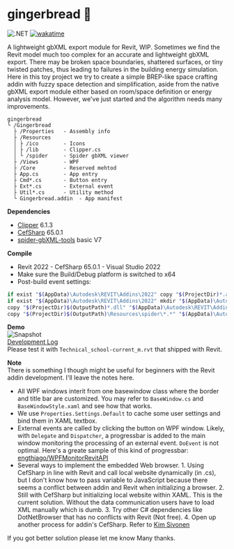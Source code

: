 # gingerbread :rice_cracker:

![.NET](https://img.shields.io/badge/.NET-4.8-blue.svg)
[![wakatime](https://wakatime.com/badge/user/b04d35f7-79c6-4b67-9dd8-73bd60f22c2f/project/786ea6d5-5101-40cd-bd99-db2c2a0f428d.svg)](https://wakatime.com/badge/user/b04d35f7-79c6-4b67-9dd8-73bd60f22c2f/project/786ea6d5-5101-40cd-bd99-db2c2a0f428d)

A lightweight gbXML export module for Revit, WIP. Sometimes we find the Revit model much too complex for an accurate and lightweight gbXML export. There may be broken space boundaries, shattered surfaces, or tiny twisted patches, thus leading to failures in the building energy simulation. Here in this toy project we try to create a simple BREP-like space crafting addin with fuzzy space detection and simplification, aside from the native gbXML export module either based on room/space definition or energy analysis model. However, we've just started and the algorithm needs many improvements.

```
gingerbread
└ /Gingerbread
  ├ /Properties   - Assembly info
  ├ /Resources
  │ ├ /ico        - Icons
  │ ├ /lib        - Clipper.cs
  │ └ /spider     - Spider gbXML viewer
  ├ /Views        - WPF
  ├ /Core         - Reserved mehtod
  ├ App.cs        - App entry
  ├ Cmd*.cs       - Button entry
  ├ Ext*.cs       - External event
  ├ Util*.cs      - Utility method
  └ Gingerbread.addin  - App manifest
```

**Dependencies**  
- [Clipper](http://www.angusj.com/delphi/clipper.php) 6.1.3  
- [CefSharp](https://github.com/cefsharp/CefSharp) 65.0.1  
- [spider-gbXML-tools](https://github.com/ladybug-tools/spider-gbxml-tools) basic V7  

**Compile**  
- Revit 2022 - CefSharp 65.0.1 - Visual Studio 2022
- Make sure the Build/Debug platform is switched to x64
- Post-build event settings:
```bash
if exist "$(AppData)\Autodesk\REVIT\Addins\2022" copy "$(ProjectDir)*.addin" "$(AppData)\Autodesk\REVIT\Addins\2022"
if exist "$(AppData)\Autodesk\REVIT\Addins\2022" mkdir "$(AppData)\Autodesk\REVIT\Addins\2022\Gingerbread" mkdir "$(AppData)\Autodesk\REVIT\Addins\2022\Gingerbread\Spider"
copy "$(ProjectDir)$(OutputPath)*.dll" "$(AppData)\Autodesk\REVIT\Addins\2022\Gingerbread"
copy "$(ProjectDir)$(OutputPath)\Resources\spider\*.*" "$(AppData)\Autodesk\REVIT\Addins\2022\Gingerbread\Spider"
```

**Demo**  
![Snapshot](https://i.postimg.cc/XNPN6P9k/Interface-v3.jpg)  
[Development Log](https://docs.google.com/spreadsheets/d/1GnTWx-_kwdaAGRdL3LA4CheP_-5_2_bUgBY8ID7Jfow/edit?usp=sharing)  
Please test it with `Technical_school-current_m.rvt` that shipped with Revit.  


**Note**  
There is something I though might be useful for beginners with the Revit addin development. I'll leave the notes here.
- All WPF windows interit from one basewindow class where the border and title bar are customized. You may refer to `BaseWindow.cs` and `BaseWindowStyle.xaml` and see how that works.
- We use `Properties.Settings.Default` to cache some user settings and bind them in XAML textbox.
- External events are called by clicking the button on WPF window. Likely, with `Delegate` and `Dispatcher`, a progressbar is added to the main window monitoring the processing of an external event. `DoEvent` is not optimal. Here's a greate sample of this kind of progressbar: [engthiago/WPFMonitorRevitAPI](https://github.com/engthiago/WPFMonitorRevitAPI)
- Several ways to implement the embedded Web browser. 1. Using CefSharp in line with Revit and call local website dynamically (in .cs), but I don't know how to pass variable to JavaScript because there seems a conflict between addin and Revit when initializing a browser. 2. Still with CefSharp but initializing local website within XAML. This is the current solution. Without the data communication users have to load XML manually which is dumb. 3. Try other C# dependencies like DotNetBrowser that has no conflicts with Revit (Not free). 4. Open up another process for addin's CefSharp. Refer to [Kim Sivonen](https://forums.autodesk.com/t5/revit-api-forum/revit-2019-1-add-in-and-cefsharp-library/td-p/8205740)

If you got better solution please let me know Many thanks.  